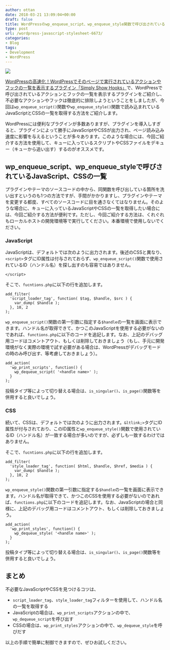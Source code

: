 ```yaml
---
author: ottan
date: 2018-03-21 13:09:04+00:00
draft: false
title: WordPressのwp_enqueue_script、wp_enqueue_style関数で呼び出されているスクリプトとCSSの一覧を確認する
type: post
url: /wordpress-javascript-stylesheet-6673/
categories:
- Blog
tags:
- Development
- WordPress
---
```


![](/images/2018/03/180321-5ab2516925b6a.jpeg)






[WordPressの高速化！WordPressでそのページで実行されているアクションやフックの一覧を表示するプラグイン「Simply Show Hooks」](https://ottan.xyz/wordpress-plugin-simply-show-hooks-faster-6669/)で、WordPressで呼び出されているアクションとフックの一覧を表示するプラグインをご紹介し、不必要なアクションやフックは徹底的に排除しようということをしましたが、今回は`wp_enqueue_script()`関数や`wp_enqueue_style()`関数で読み込まれているJavaScriptとCSSの一覧を取得する方法をご紹介します。





WordPressには便利なプラグインが多数ありますが、プラグインを導入しすぎると、プラグインによって勝手にJavaScriptやCSSが出力され、ページ読み込み速度に影響を与えるということが多々あります。このような場合には、今回ご紹介する方法を使用して、キューに入っているスクリプトやCSSファイルをデキュー（キューから追い出す）するのがオススメです。





## wp_enqueue_script、wp_enqueue_styleで呼びされているJavaScript、CSSの一覧





プラグインやテーマのソースコードの中から、同関数を呼び出している箇所を洗い出すというのも1つの方法ですが、手間がかかりますし、プラグインやテーマを変更する都度、すべてのソースコードに目を通さなくてはなりません。そのような場合に、キューに入っているJavaScriptやCSSの一覧を取得したい場合には、今回ご紹介する方法が便利です。ただし、今回ご紹介する方法は、くれぐれもローカルホストの開発環境等で実行してください。本番環境で使用しないでください。





### JavaScript





JavaScriptは、デフォルトでは次のように出力されます。後述のCSSと異なり、`<script>`タグにID属性は付与されておらず、`wp_enqueue_script()`関数で使用されているID（ハンドル名）を探し出すのも容易ではありません。




    
    </script>





そこで、`fucntions.php`に以下の行を追加します。




    
    add_filter(
      'script_loader_tag', function( $tag, $handle, $src ) {
        var_dump( $handle );
      }, 10, 2
    );





`wp_enqueue_script()`関数の第一引数に指定する`$handle`の一覧を画面に表示できます。ハンドル名が取得できて、かつこのJavaScriptを使用する必要がないのであれば、`functions.php`に以下のコードを追記します。なお、上記のデバッグ用コードはコメントアウト、もしくは削除しておきましょう（もし、手元に開発環境がなく実際の環境で試す必要がある場合は、WordPressがデバッグモードの時のみ呼び出す、等考慮しておきましょう）。




    
    add_action(
      'wp_print_scripts', function() {
        wp_dequeue_script( '<handle name>' );
      }
    );





投稿タイプ等によって切り替える場合は、`is_singular()`、`is_page()`関数等を併用すると良いでしょう。





### CSS





続いて、CSSは、デフォルトでは次のように出力されます。`&ltlink;>`タグにID属性が付与されており、このID属性と`wp_enqueue_style()`関数で使用されているID（ハンドル名）が一致する場合が多いのですが、必ずしも一致するわけではありません。




    
    





そこで、`fucntions.php`に以下の行を追加します。




    
    add_filter(
      'style_loader_tag', function( $html, $handle, $href, $media ) {
        var_dump( $handle );
      }, 10, 2
    );





`wp_enqueue_style()`関数の第一引数に指定する`$handle`の一覧を画面に表示できます。ハンドル名が取得できて、かつこのCSSを使用する必要がないのであれば、`functions.php`に以下のコードを追記します。なお、JavaScriptの場合と同様に、上記のデバッグ用コードはコメントアウト、もしくは削除しておきましょう。




    
    add_action(
      'wp_print_styles', function() {
        wp_dequeue_style( '<handle name>' );
      }
    );





投稿タイプ等によって切り替える場合は、`is_singular()`、`is_page()`関数等を併用すると良いでしょう。





## まとめ





不必要なJavaScriptやCSSを見つけるコツは、






  * `script_loader_tag`、`style_loader_tag`フィルターを使用して、ハンドル名の一覧を取得する
  * JavaScriptの場合は、`wp_print_scripts`アクションの中で、`wp_dequeue_script`を呼び出す
  * CSSの場合は、`wp_print_styles`アクションの中で、`wp_dequeue_style`を呼びだす




以上の手順で簡単に制御できますので、ぜひお試しください。

